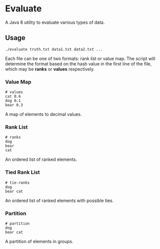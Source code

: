 # Evaluate

A Java 8 utility to evaluate various types of data.

## Usage

```
./evaluate truth.txt data1.txt data2.txt ...
```

Each file can be one of two formats: rank list or value map. The script will
determine the format based on the hash value in the first line of the file,
which may be **ranks** or **values** respectively.

### Value Map

```
# values
cat 0.6
dog 0.1
bear 0.3
```

A map of elements to decimal values.

### Rank List

```
# ranks
dog
bear
cat
```

An ordered list of ranked elements.

### Tied Rank List

```
# tie-ranks
dog
bear cat
```

An ordered list of ranked elements with possible ties.

### Partition

```
# partition
dog
bear cat
```

A partition of elements in groups.
